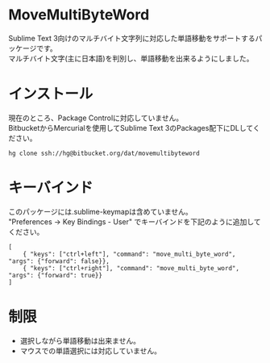 # MoveMultiByteWord
Sublime Text 3向けのマルチバイト文字列に対応した単語移動をサポートするパッケージです。  
マルチバイト文字(主に日本語)を判別し、単語移動を出来るようにしました。

# インストール
現在のところ、Package Controlに対応していません。  
BitbucketからMercurialを使用してSublime Text 3のPackages配下にDLしてください。

    hg clone ssh://hg@bitbucket.org/dat/movemultibyteword

# キーバインド
このパッケージには.sublime-keymapは含めていません。  
"Preferences -> Key Bindings - User" でキーバインドを下記のように追加してください。

    [
        { "keys": ["ctrl+left"], "command": "move_multi_byte_word", "args": {"forward": false}},
        { "keys": ["ctrl+right"], "command": "move_multi_byte_word", "args": {"forward": true}}
    ]

# 制限
- 選択しながら単語移動は出来ません。
- マウスでの単語選択には対応していません。
